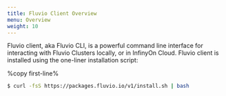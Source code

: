 ```yaml
---
title: Fluvio Client Overview
menu: Overview
weight: 10
---
```


Fluvio client, aka Fluvio CLI, is a powerful command line interface for interacting with Fluvio Clusters locally, or in InfinyOn Cloud. Fluvio client is installed using the one-liner installation script:

%copy first-line%
```bash
$ curl -fsS https://packages.fluvio.io/v1/install.sh | bash
```
